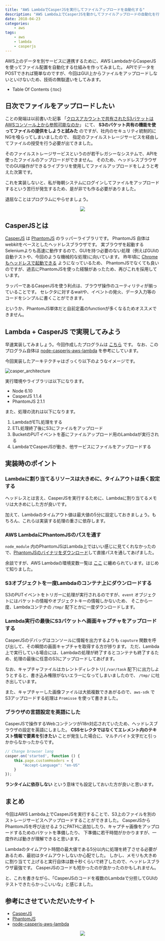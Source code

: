 ```yaml
---
title: "AWS LambdaでCasperJSを実行してファイルアップロードを自動化する"
description: "AWS Lambda上でCasperJSを動かしてファイルアップロードの自動化を行いました。本来であればAPIでバイナリデータをPOSTできれば良かったのですが、アップロード先のシステムでAPIが存在しなかったため、CasperJSを使ってファイルをアップロードするという暴挙に出ました。AWS LambdaでCasperJSを実行する際の注意点などを書きます。"
date: 2018-04-23
categories: 
    - aws
tags: 
    - aws 
    - lambda 
    - casperjs
---
```


AWS上のデータを別サービスに連携するために、AWS LambdaからCasperJSを使ってファイル配置を自動化する仕組みを作ってみました。
APIでデータをPOSTできれば簡単なのですが、今回はGUI上からファイルをアップロードしないといけないため、技術の無駄遣いをしてみます。

* Table Of Contents
{:toc}

## 日次でファイルをアップロードしたい

ことの発端は以前書いた記事 「[クロスアカウントで共有されたS3バケットはAWSコンソール上から参照可能なのか](/aws/s3-cross-account/)」 にて、
**S3のバケット共有の機能を使ってファイルの提供をしようと試みた** のですが、社内のセキュリティ統制的にNGを喰らってしまいましたので、
指定のファイルストレージサービスを経由してファイルの授受を行う必要が出てきました。

そのファイルストレージサービスというのが若干レガシーなシステムで、APIを使ったファイルのアップロードができません。
そのため、ヘッドレスブラウザでのGUI操作ができるライブラリを使用してファイルアップロードをしようと考えた次第です。

これを実装しないと、私が毎朝システムにログインしてファイルをアップロードするという苦行が発生するため、是が非でも作る必要がありました。

退屈なことはプログラムにやらせましょう。

<div style="text-align: center">
<a target="_blank"  href="https://www.amazon.co.jp/gp/product/487311778X/ref=as_li_tl?ie=UTF8&camp=247&creative=1211&creativeASIN=487311778X&linkCode=as2&tag=soudegesu-22&linkId=22f6b91a2296dc4b4344bbc4b08fc5dd"><img border="0" src="//ws-fe.amazon-adsystem.com/widgets/q?_encoding=UTF8&MarketPlace=JP&ASIN=487311778X&ServiceVersion=20070822&ID=AsinImage&WS=1&Format=_SL160_&tag=soudegesu-22" ></a><img src="//ir-jp.amazon-adsystem.com/e/ir?t=soudegesu-22&l=am2&o=9&a=487311778X" width="1" height="1" border="0" alt="" style="border:none !important; margin:0px !important;" />
</div>

## CasperJSとは
[CasperJS](http://casperjs.org/) は [PhantomJS](http://phantomjs.org/) のラッパーライブラリです。
PhantomJS 自体はwebkitをベースとしたヘッドレスブラウザです。
実ブラウザを起動するSeleniumよりも高速に動作するので、GUIを持つ必要のない処理（例えばGUIの自動テストや、今回のような機械的な処理)に向いています。
昨年頃に [Chromeもヘッドレスで起動できる](https://developers.google.com/web/updates/2017/04/headless-chrome?hl=ja) ようになっているため、
PhantomJSでなくても良いのですが、過去にPhantomJSを使った経験があったため、再びこれを採用しています。

ラッパーであるCasperJSを使う利点は、ブラウザ操作のユーティリティが揃っていることです。
セレクタに対するwaitや、イベントの発火、データ入力等のコードをシンプルに書くことができます。

というか、PhantomJS単体だと自前定義のfunctionが多くなるためオススメできません。

## Lambda + CasperJS で実現してみよう

早速実装してみましょう。今回作成したプログラムは [こちら](https://github.com/soudegesu/casper-lambda-test) です。
なお、このプログラム自体は [node-casperjs-aws-lambda](https://github.com/narainsagar/node-casperjs-aws-lambda) を参考にしています。

今回実装したアーキテクチャはざっくり以下のようなイメージです。

![casper_architecture]({{site.baseurl}}/assets/images/20180423/casperjs.png)

実行環境やライブラリは以下になります。

* Node 6.10
* CasperJS 1.1.4
* PhantomJS 2.1.1

また、処理の流れは以下になります。

1. LambdaがETL処理をする
2. ETL処理終了後にS3にファイルをアップロード
3. BucketのPUTイベントを基にファイルアップロード用のLambdaが実行される
4. LambdaでCasperJSが動き、他サービスにファイルをアップロードする


## 実装時のポイント

### Lambdaに割り当てるリソースは大きめに、タイムアウトは長く設定する
ヘッドレスとは言え、CasperJSを実行するために、Lambdaに割り当てるメモリは大きめにした方が良いです。

加えて、Lambdaのタイムアウト値は最大値の5分に設定しておきましょう。もちろん、これらは実装する処理の重さに依存します。

### AWS LambdaにPhantomJSのパスを通す

`node_module` 内のPhantomJSはLambda上ではいい感じに見てくれなかったので、[PhantomJSのバイナリをダウンロード](http://phantomjs.org/download.html)して直接パスを通してあげました。

余談ですが、AWS Lambdaの環境変数一覧は [ここ](https://docs.aws.amazon.com/ja_jp/lambda/latest/dg/current-supported-versions.html) に纏められています。はじめて知りました。

### S3オブジェクトを一度Lambdaのコンテナ上にダウンロードする

S3のPUTイベントをトリガーに処理が実行されるのですが、`event` オブジェクトにはバケットの情報やオブジェクトキーの情報しかないため、
そこから一度、Lambdaコンテナの `/tmp/` 配下とかに一度ダウンロードします。

### Lambda実行の最後にS3バケットへ画面キャプチャをアップロードする

CasperJSのデバッグはコンソールに情報を出力するよりも `caputure` 関数を呼び出して、その瞬間の画面キャプチャを取得する方が捗ります。
ただ、Lambda上で実行している場合には、Lambdaの処理が終了するとコンテナも終了するため、処理の最後に任意のS3にアップロードしてあげます。

なお、キャプチャファイルはカレントディレクトリ( `/var/task` 配下)に出力しようとすると、書き込み権限がないエラーになってしまいましたので、 `/tmp/` に吐き出しています。

また、キャプチャーした画像ファイルは大抵複数できあがるので、`aws-sdk` でS3アップロードする処理は `Promisse` を使って書きました。

### ブラウザの言語設定を英語にした

CasperJSで操作するWebコンテンツがi18n対応されていたため、ヘッドレスブラウザの設定を英語にしました。
**CSSセレクタではなくてエレメント内のテキスト情報で要素を引きたい** ことが発生した場合に、マルチバイト文字だと引っかからなかったからです。

```javascript
// Change browser lang
casper.on('started', function () {
    this.page.customHeaders = {
        "Accept-Language": "en-US"
    }
});
```

**ランタイムに依存しない** という意味でも設定しておいた方が良いと思います。


## まとめ
今回はAWS Lambda上でCasperJSを実行することで、S3上のファイルを別のストレージサービスへアップロードすることができました。
CasperJSからPhantomJSを呼び出せるようにPATHに追加したり、キャプチャ画像をアップロードするためのバケットを準備したり、
下準備に若干時間がかかりますが、一度作れば動きが理解できると思います。

Lambdaのタイムアウト時間の最大値である5分以内に処理を終了させる必要があるため、最初はタイムアウトしないか心配でした。
しかし、メモリも大きめに割り当てて上げると実行自体は数十秒くらいで終了したので、ヘッドレスブラウザ最強です。
CasperJSのコードも短かったのが良かったのかもしれません。

と、これを書きながら、「CasperJSのコードを複数のLambdaで分担してGUIのテストできたらかっこいいな」と感じました。

## 参考にさせていただいたサイト
* [CasperJS](http://casperjs.org/)
* [PhantomJS](http://phantomjs.org/)
* [node-casperjs-aws-lambda](https://github.com/narainsagar/node-casperjs-aws-lambda)


<div style="text-align: center">
<a target="_blank"  href="https://www.amazon.co.jp/gp/offer-listing/4883379930/ref=as_li_tl?ie=UTF8&camp=247&creative=1211&creativeASIN=4883379930&linkCode=am2&tag=soudegesu-22&linkId=ae79fa81d72604fbe4a1f4f71e97c369"><img border="0" src="//ws-fe.amazon-adsystem.com/widgets/q?_encoding=UTF8&MarketPlace=JP&ASIN=4883379930&ServiceVersion=20070822&ID=AsinImage&WS=1&Format=_SL250_&tag=soudegesu-22" ></a><img src="//ir-jp.amazon-adsystem.com/e/ir?t=soudegesu-22&l=am2&o=9&a=4883379930" width="1" height="1" border="0" alt="" style="border:none !important; margin:0px !important;" />
</div>
